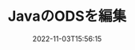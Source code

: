 ---
############################# Static ############################
layout: "auto-gen-editor"
date: 2022-11-03T15:56:15
draft: false
otherformats: doc docx docm dotx xls xlsx xlsm ppt pptx pptm mobi epub html mhtml txt xml csv rtf odt msg

############################# Head ############################
head_title: "ODS エディタ — Java の ODS を編集"
head_description: "数行のコードを使用して Java の ODS を編集するには? GroupDocs ドキュメント処理 API を使用して、30 以上のファイル形式を編集、更新、保存します。"

############################# Header ############################
title: "JavaのODSを編集"
description: "Microsoft や Open Office などのソフトウェアを使用せずに、サーバー側の GroupDocs.Editor for Java API を使用した効果的で堅牢な ODS 編集。"
bg_image: "https://cms.admin.containerize.com/templates/aspose/App_Themes/V3/images/bg/header1.png"
bg_overlay: false
button:
    enable: true
    icon: "fas fa-arrow-down"
    label: "無料トライアルをダウンロード"
    link: "https://downloads.groupdocs.com/editor/java"

############################# SubMenu ############################
submenu:
    enable: true

    left:
        img_alt: "GroupDocs.Editor for Java"
        image: "https://cms.admin.containerize.com/templates/groupdocs/images/product-logos/90x90-noborder/groupdocs-editor-java.png"
        product: "GroupDocs.Editor"
        platform: "Java"

    middle:
        button:

            # button loop
            - link: "https://apireference.groupdocs.com/editor/java"
              text: "API リファレンス"

            # button loop
            - link: "https://github.com/groupdocs-editor"
              text: "コード例"

            # button loop
            - link: "https://products.groupdocs.app/editor/family"
              text: "ライブデモ"

            # button loop
            - link: "https://purchase.groupdocs.com/pricing/editor/java"
              text: "料金"

    right:
        link_download: "https://downloads.groupdocs.com/editor"
        link_learn: "https://docs.groupdocs.com/editor/java"
        link_buy: "https://purchase.groupdocs.com"

############################# About ############################
about:
    enable: true
    title: "GroupDocs.Editor for Java API について"
    content: |
        [GroupDocs.Editor for Java](/ja/editor/java/) API は、Microsoft Word、Excel、PowerPoint、Open Office ドキュメントおよびプレゼンテーションを編集するための正しい選択です。 GroupDocs.Editor は、高いパフォーマンスが要求されるサーバー サイドおよびバックエンド システムに適したスタンドアロン API です。 Microsoft や Open Office などのソフトウェアには依存しません。

############################# Steps ############################
steps:
    enable: true
    title_left: "Java で ODS を編集する手順"
    content_left: |
        [GroupDocs.Editor for Java](/ja/editor/java/) は、開発者が数行のコードを使用して ODS ファイルを編集する簡単で直接的な方法を提供します。
        * 必須のファイル パスまたはストリームとオプションの「SpreadsheetLoadOptions」クラスを使用して「Editor」クラスのインスタンスを作成し、ODS ファイルをロードします。
        * ODS ファイル形式の `SpreadsheetEditOptions` クラス インスタンスを作成して設定します
        * `Editor.Edit()` メソッドを呼び出して、WYSIWYG エディタで簡単に編集できる HTML 形式の ODS ドキュメントを取得します。
        * `Editor.Save()` メソッドを呼び出し、`SpreadsheetSaveOptions` クラスを使用して編集済みの ODS ファイルを保存します

        
    title_right: "システム要求"
    content_right: |
        GroupDocs.Editor for Java API を使用した基本的なドキュメント編集は、いくつかの簡単な手順を実装することで実行できます。当社の API は、すべての主要なプラットフォームとオペレーティング システムでサポートされています。以下のコードを実行する前に、システムに次の前提条件がインストールされていることを確認してください。

        * オペレーティング システム: Microsoft Windows、Linux、MacOS
        * 開発環境: NetBeans, IntelliJ IDEA, Eclipse
        * フレームワーク: Java 7 (1.7) and above
        * [Maven](https://repository.groupdocs.com/editor/) からダウンロードした GroupDocs.Editor for Java の最新バージョンを取得します
        
    code: |        
        ```java
        // Load the ODS file into Editor with the optional SpreadsheetLoadOptions
        Editor editor = new Editor("source.ods", new SpreadsheetLoadOptions());

        // Create and adjust the edit options
        SpreadsheetEditOptions editOptions = new SpreadsheetEditOptions();
        editOptions.setWorksheetIndex(1);//select a tab (worksheet) to edit

        // Open input ODS document for edit — obtain an intermediate document, that can be edited
        EditableDocument beforeEdit = editor.edit(editOptions);

        // Grab ODS document content and associated resources from editable document
        string content = beforeEdit.getContent();

        // Send the content to WYSIWYG-editor, edit it there, and send edited content back to the server-side
        // This step simulates a such operation
        string updatedContent = content.replace("Cell Text", "Edited Cell Text");

        // Grab edited content and resources from WYSIWYG-editor and create a new EditableDocument instance from it
        EditableDocument afterEdit = EditableDocument.fromMarkup(updatedContent, null);

        // Create a save options and select a desired output format
        SpreadsheetSaveOptions saveOptions = new SpreadsheetSaveOptions(SpreadsheetFormats.Ods);

        // Save edited ODS document to the file
        editor.save(afterEdit, "edited.ods", saveOptions);
        ```
        
############################# Demos ############################
demos:
    enable: true
    title: "ODSエディターのライブデモ"
    content: |
        [GroupDocs.Editor Live Demos](https://products.groupdocs.app/editor/family) Web サイトにアクセスして、今すぐ ODS を編集してください。
        ライブデモには次の利点があります
        
############################# More Formats ############################
more_formats:
    enable: true
    title: "その他のサポートされているエディター"
    content: |
        他のファイル形式を編集することもできます。以下の完全なリストをご覧ください。


############################# Back to top ###############################
back_to_top:
    enable: true
---